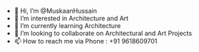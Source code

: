 - 👋 Hi, I’m @MuskaanHussain
- 👀 I’m interested in Architecture and Art 
- 🌱 I’m currently learning Architecture
- 💞️ I’m looking to collaborate on Architectural and Art Projects 
- 📫 How to reach me via Phone : +91 9618609701

<!---
MuskaanHussain/MuskaanHussain is a ✨ special ✨ repository because its `README.md` (this file) appears on your GitHub profile.
You can click the Preview link to take a look at your changes.
--->
